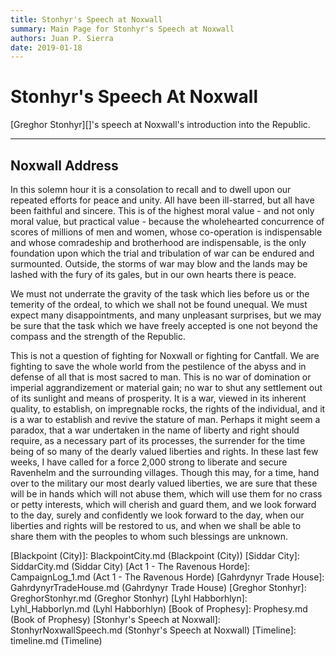 ```yaml
---
title: Stonhyr's Speech at Noxwall
summary: Main Page for Stonhyr's Speech at Noxwall
authors: Juan P. Sierra
date: 2019-01-18
---
```


# Stonhyr's Speech At Noxwall

[Greghor Stonhyr][]'s speech at Noxwall's introduction into the Republic.

---

## Noxwall Address

In this solemn hour it is a consolation to recall and to dwell upon our repeated efforts for peace and unity. All have been ill-starred, but all have been faithful and sincere. This is of the highest moral value - and not only moral value, but practical value - because the wholehearted concurrence of scores of millions of men and women, whose co-operation is indispensable and whose comradeship and brotherhood are indispensable, is the only foundation upon which the trial and tribulation of war can be endured and surmounted. Outside, the storms of war may blow and the lands may be lashed with the fury of its gales, but in our own hearts there is peace.

We must not underrate the gravity of the task which lies before us or the temerity of the ordeal, to which we shall not be found unequal. We must expect many disappointments, and many unpleasant surprises, but we may be sure that the task which we have freely accepted is one not beyond the compass and the strength of the Republic.

This is not a question of fighting for Noxwall or fighting for Cantfall. We are fighting to save the whole world from the pestilence of the abyss and in defense of all that is most sacred to man. This is no war of domination or imperial aggrandizement or material gain; no war to shut any settlement out of its sunlight and means of prosperity. It is a war, viewed  in its inherent quality, to establish, on impregnable rocks, the rights of the individual, and it is a war to establish and revive the stature of man. Perhaps it might seem a paradox, that a war undertaken in the name of liberty and right should require, as  a necessary part of its processes, the surrender for the time being of so many of the dearly valued liberties and rights. In these last few weeks, I have called for a force 2,000 strong to liberate and secure Ravenhelm and the surrounding villages. Though this may, for a time, hand over to the military our most dearly valued liberties, we are sure that these will be in hands which will not abuse them, which will use them for no crass or petty interests, which will cherish and guard them, and we look forward to the day, surely and confidently we look forward to the day, when our liberties and rights will be restored to us, and when we shall be able to share them with the peoples to whom such blessings are unknown.



[Kingdom of Dohlar]: Blackpoint.md (Kingdom of Dohlar)
[Republic of Siddarmark]: Republic.md (Republic of Siddarmark)
[Blackpoint (City)]: BlackpointCity.md (Blackpoint (City))
[Siddar City]: SiddarCity.md (Siddar City)
[Act 1 - The Ravenous Horde]: CampaignLog_1.md (Act 1 - The Ravenous Horde)
[Gahrdynyr Trade House]: GahrdynyrTradeHouse.md (Gahrdynyr Trade House)
[Greghor Stonhyr]: GreghorStonhyr.md (Greghor Stonhyr)
[Lyhl Habborhlyn]: Lyhl_Habborlyn.md (Lyhl Habborhlyn)
[Book of Prophesy]: Prophesy.md (Book of Prophesy)
[Stonhyr's Speech at Noxwall]: StonhyrNoxwallSpeech.md (Stonhyr's Speech at Noxwall)
[Timeline]: timeline.md (Timeline)
